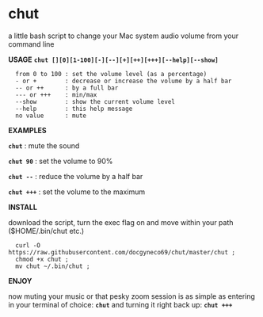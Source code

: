 # chut
a little bash script to change your Mac system audio volume from your command line

**USAGE**
**`chut [][0][1-100][-][--][+][++][+++][--help][--show]`**
```
  from 0 to 100 : set the volume level (as a percentage)
  - or +        : decrease or increase the volume by a half bar
  -- or ++      : by a full bar
  --- or +++    : min/max
  --show        : show the current volume level
  --help        : this help message
  no value      : mute 
```

**EXAMPLES**

**`chut`**          : mute the sound

**`chut 90`**       : set the volume to 90%

**`chut --`**       : reduce the volume by a half bar

**`chut +++`**      : set the volume to the maximum

**INSTALL**

download the script, turn the exec flag on and move within your path ($HOME/.bin/chut etc.) 
```
  curl -O https://raw.githubusercontent.com/docgyneco69/chut/master/chut ;
  chmod +x chut ;
  mv chut ~/.bin/chut ;
```

**ENJOY**

now muting your music or that pesky zoom session is as simple as entering in your terminal of choice: **`chut`**
and turning it right back up: **`chut +++`** 
